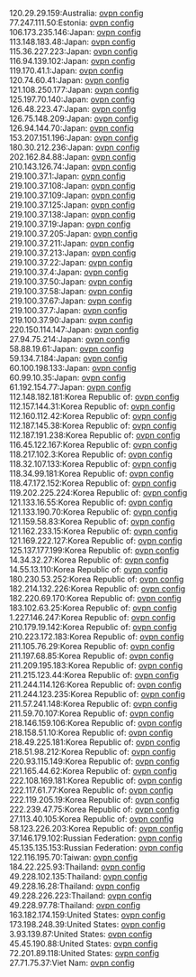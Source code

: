 120.29.29.159:Australia: [ovpn config](vpn/120_29_29_159.ovpn)  
77.247.111.50:Estonia: [ovpn config](vpn/77_247_111_50.ovpn)  
106.173.235.146:Japan: [ovpn config](vpn/106_173_235_146.ovpn)  
113.148.183.48:Japan: [ovpn config](vpn/113_148_183_48.ovpn)  
115.36.227.223:Japan: [ovpn config](vpn/115_36_227_223.ovpn)  
116.94.139.102:Japan: [ovpn config](vpn/116_94_139_102.ovpn)  
119.170.41.1:Japan: [ovpn config](vpn/119_170_41_1.ovpn)  
120.74.60.41:Japan: [ovpn config](vpn/120_74_60_41.ovpn)  
121.108.250.177:Japan: [ovpn config](vpn/121_108_250_177.ovpn)  
125.197.70.140:Japan: [ovpn config](vpn/125_197_70_140.ovpn)  
126.48.223.47:Japan: [ovpn config](vpn/126_48_223_47.ovpn)  
126.75.148.209:Japan: [ovpn config](vpn/126_75_148_209.ovpn)  
126.94.144.70:Japan: [ovpn config](vpn/126_94_144_70.ovpn)  
153.207.151.196:Japan: [ovpn config](vpn/153_207_151_196.ovpn)  
180.30.212.236:Japan: [ovpn config](vpn/180_30_212_236.ovpn)  
202.162.84.88:Japan: [ovpn config](vpn/202_162_84_88.ovpn)  
210.143.126.74:Japan: [ovpn config](vpn/210_143_126_74.ovpn)  
219.100.37.1:Japan: [ovpn config](vpn/219_100_37_1.ovpn)  
219.100.37.108:Japan: [ovpn config](vpn/219_100_37_108.ovpn)  
219.100.37.109:Japan: [ovpn config](vpn/219_100_37_109.ovpn)  
219.100.37.125:Japan: [ovpn config](vpn/219_100_37_125.ovpn)  
219.100.37.138:Japan: [ovpn config](vpn/219_100_37_138.ovpn)  
219.100.37.19:Japan: [ovpn config](vpn/219_100_37_19.ovpn)  
219.100.37.205:Japan: [ovpn config](vpn/219_100_37_205.ovpn)  
219.100.37.211:Japan: [ovpn config](vpn/219_100_37_211.ovpn)  
219.100.37.213:Japan: [ovpn config](vpn/219_100_37_213.ovpn)  
219.100.37.22:Japan: [ovpn config](vpn/219_100_37_22.ovpn)  
219.100.37.4:Japan: [ovpn config](vpn/219_100_37_4.ovpn)  
219.100.37.50:Japan: [ovpn config](vpn/219_100_37_50.ovpn)  
219.100.37.58:Japan: [ovpn config](vpn/219_100_37_58.ovpn)  
219.100.37.67:Japan: [ovpn config](vpn/219_100_37_67.ovpn)  
219.100.37.7:Japan: [ovpn config](vpn/219_100_37_7.ovpn)  
219.100.37.90:Japan: [ovpn config](vpn/219_100_37_90.ovpn)  
220.150.114.147:Japan: [ovpn config](vpn/220_150_114_147.ovpn)  
27.94.75.214:Japan: [ovpn config](vpn/27_94_75_214.ovpn)  
58.88.19.61:Japan: [ovpn config](vpn/58_88_19_61.ovpn)  
59.134.7.184:Japan: [ovpn config](vpn/59_134_7_184.ovpn)  
60.100.198.133:Japan: [ovpn config](vpn/60_100_198_133.ovpn)  
60.99.10.35:Japan: [ovpn config](vpn/60_99_10_35.ovpn)  
61.192.154.77:Japan: [ovpn config](vpn/61_192_154_77.ovpn)  
112.148.182.181:Korea Republic of: [ovpn config](vpn/112_148_182_181.ovpn)  
112.157.144.31:Korea Republic of: [ovpn config](vpn/112_157_144_31.ovpn)  
112.160.112.42:Korea Republic of: [ovpn config](vpn/112_160_112_42.ovpn)  
112.187.145.38:Korea Republic of: [ovpn config](vpn/112_187_145_38.ovpn)  
112.187.191.238:Korea Republic of: [ovpn config](vpn/112_187_191_238.ovpn)  
116.45.122.167:Korea Republic of: [ovpn config](vpn/116_45_122_167.ovpn)  
118.217.102.3:Korea Republic of: [ovpn config](vpn/118_217_102_3.ovpn)  
118.32.107.133:Korea Republic of: [ovpn config](vpn/118_32_107_133.ovpn)  
118.34.99.181:Korea Republic of: [ovpn config](vpn/118_34_99_181.ovpn)  
118.47.172.152:Korea Republic of: [ovpn config](vpn/118_47_172_152.ovpn)  
119.202.225.224:Korea Republic of: [ovpn config](vpn/119_202_225_224.ovpn)  
121.133.16.55:Korea Republic of: [ovpn config](vpn/121_133_16_55.ovpn)  
121.133.190.70:Korea Republic of: [ovpn config](vpn/121_133_190_70.ovpn)  
121.159.58.83:Korea Republic of: [ovpn config](vpn/121_159_58_83.ovpn)  
121.162.233.15:Korea Republic of: [ovpn config](vpn/121_162_233_15.ovpn)  
121.169.222.127:Korea Republic of: [ovpn config](vpn/121_169_222_127.ovpn)  
125.137.177.199:Korea Republic of: [ovpn config](vpn/125_137_177_199.ovpn)  
14.34.32.27:Korea Republic of: [ovpn config](vpn/14_34_32_27.ovpn)  
14.55.13.110:Korea Republic of: [ovpn config](vpn/14_55_13_110.ovpn)  
180.230.53.252:Korea Republic of: [ovpn config](vpn/180_230_53_252.ovpn)  
182.214.132.226:Korea Republic of: [ovpn config](vpn/182_214_132_226.ovpn)  
182.220.69.170:Korea Republic of: [ovpn config](vpn/182_220_69_170.ovpn)  
183.102.63.25:Korea Republic of: [ovpn config](vpn/183_102_63_25.ovpn)  
1.227.146.247:Korea Republic of: [ovpn config](vpn/1_227_146_247.ovpn)  
210.179.19.142:Korea Republic of: [ovpn config](vpn/210_179_19_142.ovpn)  
210.223.172.183:Korea Republic of: [ovpn config](vpn/210_223_172_183.ovpn)  
211.105.76.29:Korea Republic of: [ovpn config](vpn/211_105_76_29.ovpn)  
211.197.68.85:Korea Republic of: [ovpn config](vpn/211_197_68_85.ovpn)  
211.209.195.183:Korea Republic of: [ovpn config](vpn/211_209_195_183.ovpn)  
211.215.123.44:Korea Republic of: [ovpn config](vpn/211_215_123_44.ovpn)  
211.244.114.126:Korea Republic of: [ovpn config](vpn/211_244_114_126.ovpn)  
211.244.123.235:Korea Republic of: [ovpn config](vpn/211_244_123_235.ovpn)  
211.57.241.148:Korea Republic of: [ovpn config](vpn/211_57_241_148.ovpn)  
211.59.70.107:Korea Republic of: [ovpn config](vpn/211_59_70_107.ovpn)  
218.146.159.106:Korea Republic of: [ovpn config](vpn/218_146_159_106.ovpn)  
218.158.51.10:Korea Republic of: [ovpn config](vpn/218_158_51_10.ovpn)  
218.49.225.181:Korea Republic of: [ovpn config](vpn/218_49_225_181.ovpn)  
218.51.98.212:Korea Republic of: [ovpn config](vpn/218_51_98_212.ovpn)  
220.93.115.149:Korea Republic of: [ovpn config](vpn/220_93_115_149.ovpn)  
221.165.44.62:Korea Republic of: [ovpn config](vpn/221_165_44_62.ovpn)  
222.108.169.181:Korea Republic of: [ovpn config](vpn/222_108_169_181.ovpn)  
222.117.61.77:Korea Republic of: [ovpn config](vpn/222_117_61_77.ovpn)  
222.119.205.19:Korea Republic of: [ovpn config](vpn/222_119_205_19.ovpn)  
222.239.47.75:Korea Republic of: [ovpn config](vpn/222_239_47_75.ovpn)  
27.113.40.105:Korea Republic of: [ovpn config](vpn/27_113_40_105.ovpn)  
58.123.226.203:Korea Republic of: [ovpn config](vpn/58_123_226_203.ovpn)  
37.146.179.102:Russian Federation: [ovpn config](vpn/37_146_179_102.ovpn)  
45.135.135.153:Russian Federation: [ovpn config](vpn/45_135_135_153.ovpn)  
122.116.195.70:Taiwan: [ovpn config](vpn/122_116_195_70.ovpn)  
184.22.225.93:Thailand: [ovpn config](vpn/184_22_225_93.ovpn)  
49.228.102.135:Thailand: [ovpn config](vpn/49_228_102_135.ovpn)  
49.228.16.28:Thailand: [ovpn config](vpn/49_228_16_28.ovpn)  
49.228.226.223:Thailand: [ovpn config](vpn/49_228_226_223.ovpn)  
49.228.97.78:Thailand: [ovpn config](vpn/49_228_97_78.ovpn)  
163.182.174.159:United States: [ovpn config](vpn/163_182_174_159.ovpn)  
173.198.248.39:United States: [ovpn config](vpn/173_198_248_39.ovpn)  
3.93.139.87:United States: [ovpn config](vpn/3_93_139_87.ovpn)  
45.45.190.88:United States: [ovpn config](vpn/45_45_190_88.ovpn)  
72.201.89.118:United States: [ovpn config](vpn/72_201_89_118.ovpn)  
27.71.75.37:Viet Nam: [ovpn config](vpn/27_71_75_37.ovpn)  
